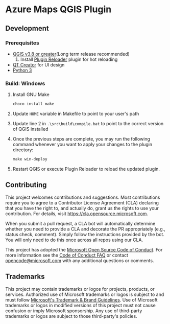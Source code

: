 # Azure Maps QGIS Plugin

## Development

### Prerequisites

- [QGIS v3.8 or greater](https://www.qgis.org/en/site/forusers/download.html)(Long term release recommended)
    1. Install [Plugin Reloader](https://docs.qgis.org/testing/en/docs/pyqgis_developer_cookbook/plugins/plugins.html#tips-and-tricks) plugin for hot reloading
- [QT Creator](https://www.qt.io/offline-installers) for UI design
- [Python 3](https://www.python.org/downloads/windows/)

### Build: Windows

1. Install GNU Make

    ```powershell
    choco install make
    ```

2. Update `HOME` variable in Makefile to point to your user's path

3. Update line 2 in `.\src\build\compile.bat` to point to the correct version of QGIS installed

4. Once the previous steps are complete, you may run the following command whenever you want to apply your changes to the plugin directory:

    ```powershell
    make win-deploy 
    ```

5. Restart QGIS or execute Plugin Reloader to reload the updated plugin.

## Contributing

This project welcomes contributions and suggestions.  Most contributions require you to agree to a
Contributor License Agreement (CLA) declaring that you have the right to, and actually do, grant us
the rights to use your contribution. For details, visit https://cla.opensource.microsoft.com.

When you submit a pull request, a CLA bot will automatically determine whether you need to provide
a CLA and decorate the PR appropriately (e.g., status check, comment). Simply follow the instructions
provided by the bot. You will only need to do this once across all repos using our CLA.

This project has adopted the [Microsoft Open Source Code of Conduct](https://opensource.microsoft.com/codeofconduct/).
For more information see the [Code of Conduct FAQ](https://opensource.microsoft.com/codeofconduct/faq/) or
contact [opencode@microsoft.com](mailto:opencode@microsoft.com) with any additional questions or comments.

## Trademarks

This project may contain trademarks or logos for projects, products, or services. Authorized use of Microsoft 
trademarks or logos is subject to and must follow 
[Microsoft's Trademark & Brand Guidelines](https://www.microsoft.com/en-us/legal/intellectualproperty/trademarks/usage/general).
Use of Microsoft trademarks or logos in modified versions of this project must not cause confusion or imply Microsoft sponsorship.
Any use of third-party trademarks or logos are subject to those third-party's policies.
